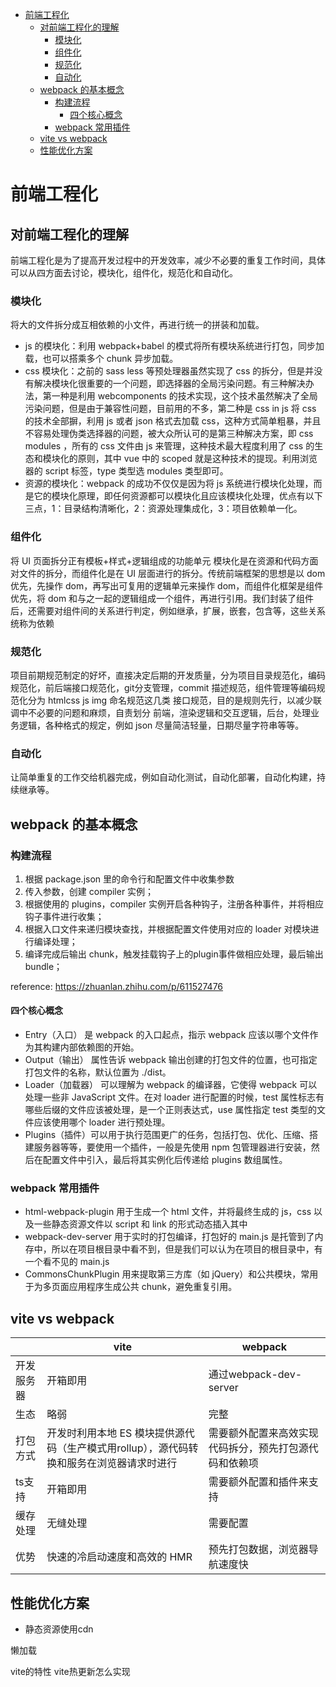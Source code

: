 - [前端工程化](#前端工程化)
	- [对前端工程化的理解](#对前端工程化的理解)
		- [模块化](#模块化)
		- [组件化](#组件化)
		- [规范化](#规范化)
		- [自动化](#自动化)
	- [webpack 的基本概念](#webpack-的基本概念)
		- [构建流程](#构建流程)
			- [四个核心概念](#四个核心概念)
		- [webpack 常用插件](#webpack-常用插件)
	- [vite vs webpack](#vite-vs-webpack)
	- [性能优化方案](#性能优化方案)

# 前端工程化

## 对前端工程化的理解

前端工程化是为了提高开发过程中的开发效率，减少不必要的重复工作时间，具体可以从四方面去讨论，模块化，组件化，规范化和自动化。

### 模块化
将大的文件拆分成互相依赖的小文件，再进行统一的拼装和加载。
- js 的模块化：利用 webpack+babel 的模式将所有模块系统进行打包，同步加载，也可以搭乘多个 chunk 异步加载。
- css 模块化：之前的 sass less 等预处理器虽然实现了 css 的拆分，但是并没有解决模块化很重要的一个问题，即选择器的全局污染问题。有三种解决办法，第一种是利用 webcomponents 的技术实现，这个技术虽然解决了全局污染问题，但是由于兼容性问题，目前用的不多，第二种是 css in js 将 css 的技术全部摒，利用 js 或者 json 格式去加载 css，这种方式简单粗暴，并且不容易处理伪类选择器的问题，被大众所认可的是第三种解决方案，即 css modules ，所有的 css 文件由 js 来管理，这种技术最大程度利用了 css 的生态和模块化的原则，其中 vue 中的 scoped 就是这种技术的提现。利用浏览器的 script 标签，type 类型选 modules 类型即可。
- 资源的模块化：webpack 的成功不仅仅是因为将 js 系统进行模块化处理，而是它的模块化原理，即任何资源都可以模块化且应该模块化处理，优点有以下三点，1：目录结构清晰化，2：资源处理集成化，3：项目依赖单一化。

### 组件化
将 UI 页面拆分正有模板+样式+逻辑组成的功能单元
模块化是在资源和代码方面对文件的拆分，而组件化是在 UI 层面进行的拆分。传统前端框架的思想是以 dom 优先，先操作 dom，再写出可复用的逻辑单元来操作 dom，而组件化框架是组件优先，将 dom 和与之一起的逻辑组成一个组件，再进行引用。我们封装了组件后，还需要对组件间的关系进行判定，例如继承，扩展，嵌套，包含等，这些关系统称为依赖

### 规范化
项目前期规范制定的好坏，直接决定后期的开发质量，分为项目目录规范化，编码规范化，前后端接口规范化，git分支管理，commit 描述规范，组件管理等编码规范化分为 htmlcss js img 命名规范这几类 接口规范，目的是规则先行，以减少联调中不必要的问题和麻烦，自责划分 前端，渲染逻辑和交互逻辑，后台，处理业务逻辑，各种格式的规定，例如 json 尽量简洁轻量，日期尽量字符串等等。

### 自动化
让简单重复的工作交给机器完成，例如自动化测试，自动化部署，自动化构建，持续继承等。

## webpack 的基本概念

### 构建流程
1. 根据 package.json 里的命令行和配置文件中收集参数
2. 传入参数，创建 compiler 实例；
3. 根据使用的 plugins，compiler 实例开启各种钩子，注册各种事件，并将相应钩子事件进行收集；
4. 根据入口文件来递归模块查找，并根据配置文件使用对应的 loader 对模块进行编译处理；
5. 编译完成后输出 chunk，触发挂载钩子上的plugin事件做相应处理，最后输出 bundle；

reference: https://zhuanlan.zhihu.com/p/611527476

#### 四个核心概念
- Entry（入口） 是 webpack 的入口起点，指示 webpack 应该以哪个文件作为其构建内部依赖图的开始。
- Output（输出） 属性告诉 webpack 输出创建的打包文件的位置，也可指定打包文件的名称，默认位置为 ./dist。
- Loader（加载器） 可以理解为 webpack 的编译器，它使得 webpack 可以处理一些非 JavaScript 文件。在对 loader 进行配置的时候，test 属性标志有哪些后缀的文件应该被处理，是一个正则表达式，use 属性指定 test 类型的文件应该使用哪个 loader 进行预处理。
- Plugins（插件）可以用于执行范围更广的任务，包括打包、优化、压缩、搭建服务器等等，要使用一个插件，一般是先使用 npm 包管理器进行安装，然后在配置文件中引入，最后将其实例化后传递给 plugins 数组属性。

### webpack 常用插件
- html-webpack-plugin 用于生成一个 html 文件，并将最终生成的 js，css 以及一些静态资源文件以 script 和 link 的形式动态插入其中
- webpack-dev-server 用于实时的打包编译，打包好的 main.js 是托管到了内存中，所以在项目根目录中看不到，但是我们可以认为在项目的根目录中，有一个看不见的 main.js
- CommonsChunkPlugin 用来提取第三方库（如 jQuery）和公共模块，常用于为多页面应用程序生成公共 chunk，避免重复引用。

## vite vs webpack
<table>
	<thead>
		<th></th>
		<th>vite</th>
		<th>webpack</th>
	</thead>
  <tr>
		<td>开发服务器</td>
		<td>开箱即用</td>
		<td>通过webpack-dev-server</td>
	</tr>
	<tr>
		<td>生态</td>
		<td>略弱</td>
		<td>完整</td>
	</tr>
	<tr>
		<td>打包方式</td>
		<td>开发时利用本地 ES 模块提供源代码（生产模式用rollup），源代码转换和服务在浏览器请求时进行</td>
		<td>需要额外配置来高效实现代码拆分，预先打包源代码和依赖项</td>
	</tr>
  <tr>
		<td>ts支持</td>
		<td>开箱即用</td>
		<td>需要额外配置和插件来支持</td>
	</tr>
  <tr>
		<td>缓存处理</td>
		<td>无缝处理</td>
		<td>需要配置</td>
	</tr>
  <tr>
		<td>优势</td>
		<td>快速的冷启动速度和高效的 HMR</td>
		<td>预先打包数据，浏览器导航速度快</td>
	</tr>
</table>


##  性能优化方案
* 静态资源使用cdn

懒加载


  vite的特性
vite热更新怎么实现